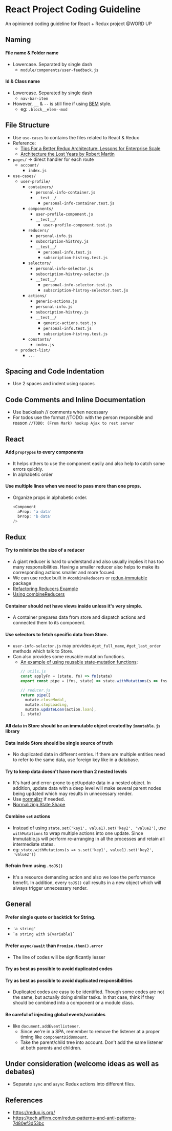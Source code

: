# React Project Coding Guideline
An opinioned coding guideline for React + Redux project @WORD UP

## Naming
#### File name & Folder name
  * Lowercase. Separated by single dash
    * `module/components/user-feedback.js`

#### Id & Class name
  * Lowercase. Separated by single dash
    * `nav-bar-item`
  * However, `__` & `--` is still fine if using [BEM](http://getbem.com/) style.
    * eg: `.block__elem--mod`

## File Structure
  * Use `use-cases` to contains the files related to React & Redux
  * Reference:
    * [Tips For a Better Redux Architecture: Lessons for Enterprise Scale](https://hashnode.com/post/tips-for-a-better-redux-architecture-lessons-for-enterprise-scale-civrlqhuy0keqc6539boivk2f)
    * [Architecture the Lost Years by Robert Martin](https://www.youtube.com/watch?v=WpkDN78P884)
  * `pages/` -> direct handler for each route
    * `account/`
      * `index.js`
  * `use-cases/`
    * `user-profile/`
      * `containers/`
        * `personal-info-container.js`
        * `__test__/`
          * `personal-info-container.test.js`
      * `components/`
        * `user-profile-component.js`
        * `__test__/`
          * `user-profile-component.test.js`
      * `reducers/`
        * `personal-info.js`
        * `subscription-histroy.js`
        * `__test__/`
          * `personal-info.test.js`
          * `subscription-histroy.test.js`
      * `selectors/`
        * `personal-info-selector.js`
        * `subscription-histroy-selector.js`
        * `__test__/`
          * `personal-info-selector.test.js`
          * `subscription-histroy-selector.test.js`
      * `actions/`
        * `generic-actions.js`
        * `personal-info.js`
        * `subscription-histroy.js`
        * `__test__/`
          * `generic-actions.test.js`
          * `personal-info.test.js`
          * `subscription-histroy.test.js`
      * `constants/`
        * `index.js`
    * `product-list/`
      * `...`
## Spacing and Code Indentation
  * Use 2 spaces and indent using spaces

## Code Comments and Inline Documentation
  * Use backslash // comments when necessary
  * For todos use the format //TODO: with the person responsible and reason `//TODO: (From Mark) hookup Ajax to rest server`
  
## React
#### Add `propTypes` to every components
  * It helps others to use the component easily and also help to catch some errors quickly.
  * In alphabetic order

#### Use multiple lines when we need to pass more than one props.
  * Organize props in alphabetic order.
    ```javascript
    <Component
      aProp: 'a data'
      bProp: 'b data'
    />
    ```

## Redux
#### Try to minimize the size of a reducer
  * A giant reducer is hard to understand and also usually implies it has too many responsibilities. Having a smaller reducer also helps to make its corresponding actions smaller and more focued.
  * We can use redux built in `#combineReducers` or [redux-immutable](https://github.com/gajus/redux-immutable) package
  * [Refactoring Reducers Example](https://redux.js.org/recipes/structuring-reducers/refactoring-reducers-example)
  * [Using combineReducers](https://redux.js.org/recipes/structuring-reducers/using-combinereducers)

#### Container should not have views inside unless it's very simple.
  * A container prepares data from store and dispatch actions and connected them to its component.

#### Use selectors to fetch specific data from Store.
  * `user-info-selector.js` may provides `#get_full_name`, `#get_last_order` methods which talk to Store.
  * Can also provides some reusable mutation functions.
    * [An example of using reusable state-mutation functions](https://tech.affirm.com/redux-patterns-and-anti-patterns-7d80ef3d53bc):
      ```javascript
      // utils.js
      const applyFn = (state, fn) => fn(state)
      export const pipe = (fns, state) => state.withMutations(s => fns.reduce(applyFn, s))

      // reducer.js
      return pipe([
        mutate.closeModal,
        mutate.stopLoading,
        mutate.updateLoan(action.loan),
      ], state)
      ```

#### All data in Store should be an immutable object created by `immutable.js` library

#### Data inside Store should be single source of truth
  * No duplicated data in different entries. If there are multiple entities need to refer to the same data, use foreign key like in a database.

#### Try to keep data doesn't have more than 2 nested levels
  * It's hard and error-prone to get/update data in a nested object. In addition, update data with a deep level will make several parent nodes being updated which may results in unnecessary render.
  * Use [normalizr](https://github.com/paularmstrong/normalizr) if needed.
  * [Normalizing State Shape](https://redux.js.org/recipes/structuring-reducers/normalizing-state-shape)

#### Combine `set` actions
  * Instead of using `state.set('key1', value1).set('key2', 'value2')`, use `withMutations` to wrap multiple actions into one update. Since Immutable.js will perform re-arranging in all the processes and retain all intermediate states.
  * eg: `state.withMutations(s => s.set('key1', value1).set('key2', 'value2'))`

#### Refrain from using `.toJS()`
  * It's a resource demanding action and also we lose the performance benefit. In addition, every `toJS()` call results in a new object which will always trigger unnecessary render.

## General
#### Prefer single quote or backtick for String.
  * `'a string'`
  * `` `a string with ${variable}` ``

#### Prefer `async/await` than `Promise.then().error`
  * The line of codes will be significantly lesser

#### Try as best as possible to avoid duplicated codes

#### Try as best as possible to avoid duplicated responsibilities
  * Duplicated codes are easy to be identified. Though some codes are not the same, but actually doing similar tasks. In that case, think if they should be combined into a component or a module class.

#### Be careful of injecting global events/variables
  * like `document.addEventlistener`.
    * Since we're in a SPA, remember to remove the listener at a proper timing like `componentDidUnmount`.
    * Take the parent/child tree into account. Don't add the same listener at both parents and children.

## Under consideration (welcome ideas as well as debates)
  * Separate `sync` and `async` Redux actions into different files.

## References
  * https://redux.js.org/
  * https://tech.affirm.com/redux-patterns-and-anti-patterns-7d80ef3d53bc
